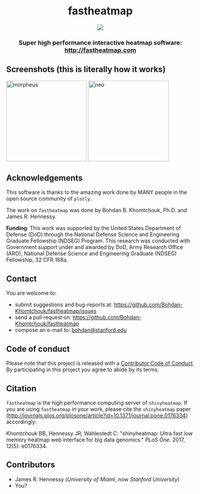 <div align="center">

# fastheatmap

<img src="https://user-images.githubusercontent.com/9893806/29197364-d2bc7e14-7e08-11e7-9779-8861d0bb4431.png">

### Super high performance interactive heatmap software: http://fastheatmap.com


</div>


## Screenshots (this is literally how it works)

<img width="216" alt="morpheus" src="https://cloud.githubusercontent.com/assets/9893806/20548624/1a2f1a38-b0f3-11e6-843c-edc6e7a0d007.png">
<img width="216" alt="neo" src="https://cloud.githubusercontent.com/assets/9893806/20548629/1cd1f88c-b0f3-11e6-8e84-61dbacf40c90.png">

## Acknowledgements

This software is thanks to the amazing work done by MANY people in the open source community of `plotly`.

The work on `fastheatmap` was done by Bohdan B. Khomtchouk, Ph.D. and James R. Hennessy.


**Funding**: This work was supported by the United States Department of Defense (DoD) through the National Defense Science and Engineering Graduate Fellowship (NDSEG) Program. This research was conducted with Government support under and awarded by DoD, Army Research Office (ARO), National Defense Science and Engineering Graduate (NDSEG) Fellowship, 32 CFR 168a.  


## Contact

You are welcome to:

* submit suggestions and bug-reports at: <https://github.com/Bohdan-Khomtchouk/fastheatmap/issues>
* send a pull request on: <https://github.com/Bohdan-Khomtchouk/fastheatmap>
* compose an e-mail to: <bohdan@stanford.edu>


## Code of conduct

Please note that this project is released with a [Contributor Code of Conduct](CONDUCT.md). By participating in this project you agree to abide by its terms.


## Citation
`fastheatmap` is the high performance computing server of `shinyheatmap`.  If you are using `fastheatmap` in your work, please cite the `shinyheatmap` paper (http://journals.plos.org/plosone/article?id=10.1371/journal.pone.0176334) accordingly:

Khomtchouk BB, Hennessy JR, Wahlestedt C: "shinyheatmap: Ultra fast low memory heatmap web interface for big data genomics."  <i>PLoS One</i>.  2017, 12(5): e0176334.  


## Contributors
* James R. Hennessy (*University of Miami*, now *Stanford University*)
* You?
